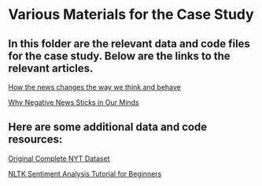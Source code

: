 # Various Materials for the Case Study
## In this folder are the relevant data and code files for the case study. Below are the links to the relevant articles.

[How the news changes the way we think and behave](https://www.bbc.com/future/article/20200512-how-the-news-changes-the-way-we-think-and-behave)

[Why Negative News Sticks in Our Minds](https://www.chicagobooth.edu/review/why-negative-news-sticks-our-minds)

## Here are some additional data and code resources:

[Original Complete NYT Dataset](https://www.kaggle.com/datasets/aryansingh0909/nyt-articles-21m-2000-present)

[NLTK Sentiment Analysis Tutorial for Beginners](https://www.datacamp.com/tutorial/text-analytics-beginners-nltk)
